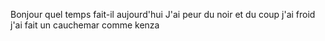 Bonjour quel temps fait-il aujourd'hui 
J'ai peur du noir et  du coup j'ai froid
j'ai fait un cauchemar comme kenza
